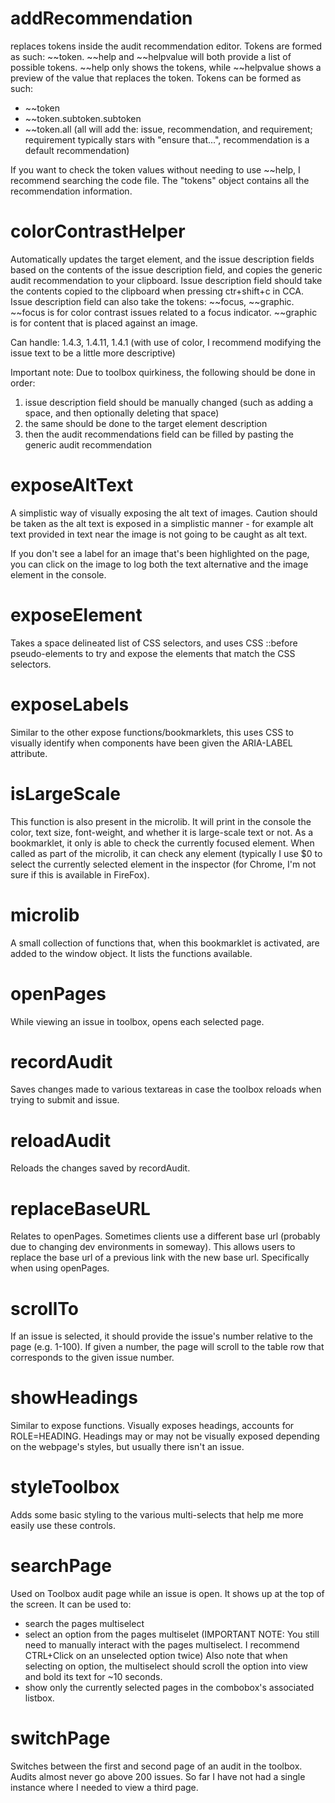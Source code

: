 # addRecommendation
replaces tokens inside the audit recommendation editor. Tokens are formed as such: ~~token. ~~help and ~~helpvalue will both provide a list of possible tokens. ~~help only shows the tokens, while ~~helpvalue shows a preview of the value that replaces the token.
Tokens can be formed as such:
- ~~token
- ~~token.subtoken.subtoken
- ~~token.all (all will add the: issue, recommendation, and requirement; requirement typically stars with "ensure that...", recommendation is a default recommendation)

If you want to check the token values without needing to use ~~help, I recommend searching the code file. The "tokens" object contains all the recommendation information.

# colorContrastHelper
Automatically updates the target element, and the issue description fields based on the contents of the issue description field, and copies the generic audit recommendation to your clipboard. Issue description field should take the contents copied to the clipboard when pressing ctr+shift+c in CCA. Issue description field can also take the tokens: ~~focus, ~~graphic. ~~focus is for color contrast issues related to a focus indicator. ~~graphic is for content that is placed against an image.

Can handle: 1.4.3, 1.4.11, 1.4.1 (with use of color, I recommend modifying the issue text to be a little more descriptive)

Important note: Due to toolbox quirkiness, the following should be done in order: 
1. issue description field should be manually changed (such as adding a space, and then optionally deleting that space)
2. the same should be done to the target element description
3. then the audit recommendations field can be filled by pasting the generic audit recommendation

# exposeAltText
A simplistic way of visually exposing the alt text of images. Caution should be taken as the alt text is exposed in a simplistic manner - for example alt text provided in text near the image is not going to be caught as alt text.

If you don't see a label for an image that's been highlighted on the page, you can click on the image to log both the text alternative and the image element in the console.

# exposeElement
Takes a space delineated list of CSS selectors, and uses CSS ::before pseudo-elements to try and expose the elements that match the CSS selectors.

# exposeLabels
Similar to the other expose functions/bookmarklets, this uses CSS to visually identify when components have been given the ARIA-LABEL attribute.

# isLargeScale
This function is also present in the microlib. It will print in the console the color, text size, font-weight, and whether it is large-scale text or not. As a bookmarklet, it only is able to check the currently focused element. When called as part of the microlib, it can check any element (typically I use $0 to select the currently selected element in the inspector (for Chrome, I'm not sure if this is available in FireFox).

# microlib
A small collection of functions that, when this bookmarklet is activated, are added to the window object. It lists the functions available. 

# openPages
While viewing an issue in toolbox, opens each selected page.

# recordAudit
Saves changes made to various textareas in case the toolbox reloads when trying to submit and issue. 

# reloadAudit
Reloads the changes saved by recordAudit.

# replaceBaseURL
Relates to openPages. Sometimes clients use a different base url (probably due to changing dev environments in someway). This allows users to replace the base url of a previous link with the new base url. Specifically when using openPages.

# scrollTo
If an issue is selected, it should provide the issue's number relative to the page (e.g. 1-100). If given a number, the page will scroll to the table row that corresponds to the given issue number.

# showHeadings
Similar to expose functions. Visually exposes headings, accounts for ROLE=HEADING. Headings may or may not be visually exposed depending on the webpage's styles, but usually there isn't an issue.

# styleToolbox
Adds some basic styling to the various multi-selects that help me more easily use these controls.

# searchPage
Used on Toolbox audit page while an issue is open. It shows up at the top of the screen. It can be used to:
- search the pages multiselect
- select an option from the pages multiselet (IMPORTANT NOTE: You still need to manually interact with the pages multiselect. I recommend CTRL+Click on an unselected option twice) Also note that when selecting on option, the multiselect should scroll the option into view and bold its text for ~10 seconds.
- show only the currently selected pages in the combobox's associated listbox.

# switchPage
Switches between the first and second page of an audit in the toolbox. Audits almost never go above 200 issues. So far I have not had a single instance where I needed to view a third page.
